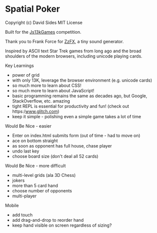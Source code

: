 # Spatial Poker

Copyright (c) David Sides
MIT License

Built for the [Js13kGames](https://js13kgames.com) competition.

Thank you to Frank Force for [ZzFX](https://killedbyapixel.github.io/ZzFX/), a tiny sound generator.

Inspired by ASCII text Star Trek games from long ago and the broad shoulders of the modern browsers, including unicode playing cards.

Key Learnings
- power of grid
- with only 13K, leverage the browser environment (e.g. unicode cards)
- so much more to learn about CSS!
- so much more to learn about JavaScript!
- basic programming remains the same as decades ago, but Google, StackOverflow, etc. amazing
- tight REPL is essential for productivity and fun! (check out https:/www.glitch.com)
- keep it simple - polishing even a simple game takes a lot of time

Would Be Nice - easier
- Enter on index.html submits form (out of time - had to move on)
- ace on bottom straight
- as soon as opponent has full house, chase player
- undo last key
- choose board size (don't deal all 52 cards)

Would Be Nice - more difficult
- multi-level grids (ala 3D Chess)
- jokers
- more than 5 card hand
- choose number of opponents
- multi-player

Mobile
- add touch
- add drag-and-drop to reorder hand
- keep hand visible on screen regardless of sizing?